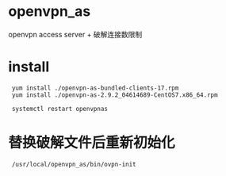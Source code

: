 # openvpn_as
openvpn access server + 破解连接数限制
# install
```
 yum install ./openvpn-as-bundled-clients-17.rpm
 yum install ./openvpn-as-2.9.2_04614689-CentOS7.x86_64.rpm
 
 systemctl restart openvpnas
 ```
 # 替换破解文件后重新初始化
```
 /usr/local/openvpn_as/bin/ovpn-init
```
